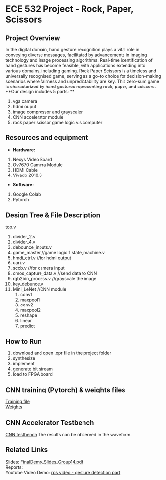 # ECE 532 Project - Rock, Paper, Scissors 
## Project Overview
In the digital domain, hand gesture recognition plays a vital role in conveying diverse messages, facilitated by advancements in imaging technology and image processing algorithms. Real-time identification of hand gestures has become feasible, with applications extending into various domains, including gaming. Rock Paper Scissors is a timeless and universally recognised game, serving as a go-to choice for decision-making scenarios where fairness and unpredictability are key. This zero-sum game is characterized by hand gestures representing rock, paper, and scissors. <br>
**Our design includes 5 parts: **
1. vga camera
2. hdmi ouput
3. image compressor and grayscaler
4. CNN accelerator module
5. rock paper scissor game logic v.s computer
## Resources and equipment
- **Hardware:**<br>
1. Nexys Video Board 
2. Ov7670 Camera Module 
3. HDMI Cable 
4. Vivado 2018.3 <br>
- **Software:**<br>
1. Google Colab <br>
2. Pytorch <br>

## Design Tree & File Description
top.v
1. divider_2.v
2. divider_4.v
3. debounce_inputs.v
4. game_master //game logic
    1.state_machine.v
6. hmdi_ctrl.v //for hdmi output
7. uart.v 
8. sccb.v //for camera input
9. cmos_capture_data.v //send data to CNN
10. rgb2bin_process.v //grayscale the image
11. key_debunce.v
12. Mini_LeNet //CNN module
    1. conv1
    2. maxpool1
    3. conv2
    4. maxpool2
    5. reshape
    6. linear
    7. predict 
## How to Run
1. download and open .xpr file in the project folder
2. synthesize
3. implement
4. generate bit stream
5. load to FPGA board
## CNN training (Pytorch) & weights files
[Training file](CNNPythonFiles/rps_v4_pytorch.ipynb) <br>
[Weights](CNNPythonFiles/weights)
## CNN Accelerator Testbench
[CNN testbench](testbenches/tb_conv.v)
The results can be observed in the waveform.
## Related Links
Slides: [FinalDemo_Slides_Group14.pdf](Documents/FinalDemo_Slides_Group14.pdf) <br>
Reports: <br>
Youtube Video Demo: [rps video - gesture detection part](https://www.youtube.com/watch?v=sVDGybcSSL8)

 
